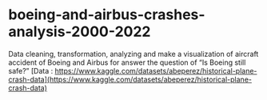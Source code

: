 # boeing-and-airbus-crashes-analysis-2000-2022
Data cleaning, transformation, analyzing and make a visualization of aircraft accident of Boeing and Airbus for answer the question of “Is Boeing still safe?”
[Data : https://www.kaggle.com/datasets/abeperez/historical-plane-crash-data](https://www.kaggle.com/datasets/abeperez/historical-plane-crash-data)
